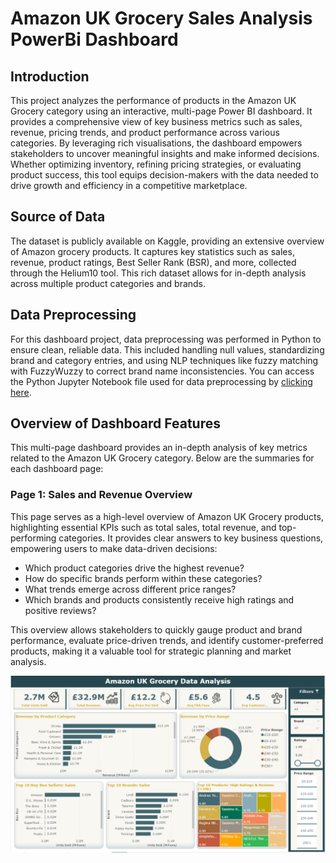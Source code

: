 # Amazon UK Grocery Sales Analysis PowerBi Dashboard
## Introduction
This project analyzes the performance of products in the Amazon UK Grocery category using an interactive, multi-page Power BI dashboard. It provides a comprehensive view of key business metrics such as sales, revenue, pricing trends, and product performance across various categories. By leveraging rich visualisations, the dashboard empowers stakeholders to uncover meaningful insights and make informed decisions. Whether optimizing inventory, refining pricing strategies, or evaluating product success, this tool equips decision-makers with the data needed to drive growth and efficiency in a competitive marketplace.
## Source of Data
The dataset is publicly available on Kaggle, providing an extensive overview of Amazon grocery products. It captures key statistics such as sales, revenue, product ratings, Best Seller Rank (BSR), and more, collected through the Helium10 tool. This rich dataset allows for in-depth analysis across multiple product categories and brands. 
## Data Preprocessing
For this dashboard project, data preprocessing was performed in Python to ensure clean, reliable data. This included handling null values, standardizing brand and category entries, and using NLP techniques like fuzzy matching with FuzzyWuzzy to correct brand name inconsistencies. You can access the Python Jupyter Notebook file used for data preprocessing by [clicking here](./Data_Preprocessing).

## Overview of Dashboard Features
This multi-page dashboard provides an in-depth analysis of key metrics related to the Amazon UK Grocery category. Below are the summaries for each dashboard page:

### Page 1: Sales and Revenue Overview
This page serves as a high-level overview of Amazon UK Grocery products, highlighting essential KPIs such as total sales, total revenue, and top-performing categories. It provides clear answers to key business questions, empowering users to make data-driven decisions:

- Which product categories drive the highest revenue?
- How do specific brands perform within these categories?
- What trends emerge across different price ranges?
- Which brands and products consistently receive high ratings and positive reviews?

This overview allows stakeholders to quickly gauge product and brand performance, evaluate price-driven trends, and identify customer-preferred products, making it a valuable tool for strategic planning and market analysis.

  
![Alt text](./Dashboard_images/Overview.png)
